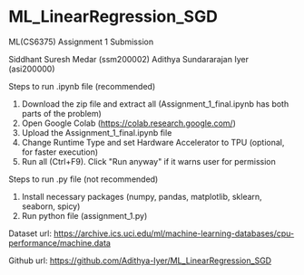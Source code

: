 # ML_LinearRegression_SGD
ML(CS6375) Assignment 1 Submission

Siddhant Suresh Medar (ssm200002)
Adithya Sundararajan Iyer (asi200000)

Steps to run .ipynb file (recommended)
1. Download the zip file and extract all (Assignment_1_final.ipynb has both parts of the problem)
2. Open Google Colab (https://colab.research.google.com/)
3. Upload the Assignment_1_final.ipynb file
4. Change Runtime Type and set Hardware Accelerator to TPU (optional, for faster execution)
5. Run all (Ctrl+F9). Click "Run anyway" if it warns user for permission

Steps to run .py file (not recommended)
1. Install necessary packages (numpy, pandas, matplotlib, sklearn, seaborn, spicy)
2. Run python file (assignment_1.py)

Dataset url: https://archive.ics.uci.edu/ml/machine-learning-databases/cpu-performance/machine.data

Github url: https://github.com/Adithya-Iyer/ML_LinearRegression_SGD
